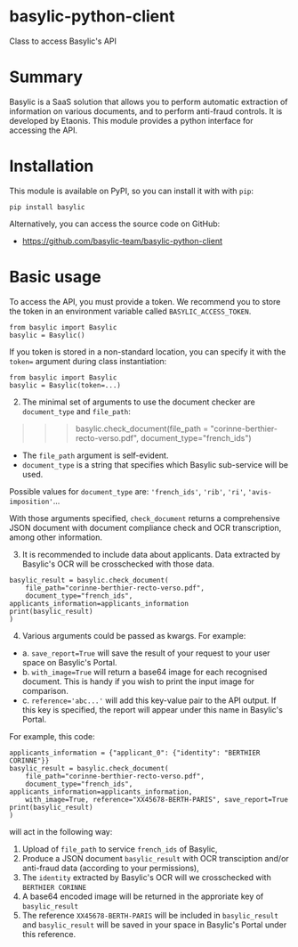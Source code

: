 # basylic-python-client
Class to access Basylic's API

# Summary

Basylic is a SaaS solution that allows you to perform automatic extraction of information on various documents, and to perform anti-fraud controls. It is developed by Etaonis. This module provides a python interface for accessing the API.

# Installation

This module is available on PyPI, so you can install it with with `pip`:

```pip install basylic```

Alternatively, you can access the source code on GitHub:

* https://github.com/basylic-team/basylic-python-client

# Basic usage

To access the API, you must provide a token. We recommend you to store the token in an environment variable called `BASYLIC_ACCESS_TOKEN`. 

```
from basylic import Basylic
basylic = Basylic()
```

If you token is stored in a non-standard location, you can specify it with the `token=` argument during class instantiation:

```
from basylic import Basylic
basylic = Basylic(token=...)
```

2. The minimal set of arguments to use the document checker are `document_type` and `file_path`:
>>> basylic.check_document(file_path = "corinne-berthier-recto-verso.pdf", document_type="french_ids")

* The `file_path` argument is self-evident. 
* `document_type` is a string that specifies which Basylic sub-service will be used.

Possible values for `document_type` are: `'french_ids'`, `'rib'`, `'ri'`, `'avis-imposition'`...

With those arguments specified, `check_document` returns a comprehensive JSON document with document compliance check and OCR transcription, among other information.

3. It is recommended to include data about applicants. Data extracted by Basylic's OCR will be crosschecked with those data.
```applicants_information = {"applicant_0": {"identity": "BERTHIER CORINNE"}}
basylic_result = basylic.check_document(
    file_path="corinne-berthier-recto-verso.pdf", 
    document_type="french_ids", applicants_information=applicants_information
print(basylic_result)
)
```

4. Various arguments could be passed as kwargs. For example:
* a. `save_report=True` will save the result of your request to your user space on Basylic's Portal.
* b. `with_image=True` will return a base64 image for each recognised document. This is handy if you wish to print the input image for comparison.
* c. `reference='abc...'` will add this key-value pair to the API output. If this key is specified, the report will appear under this name in Basylic's Portal.

For example, this code: 

```
applicants_information = {"applicant_0": {"identity": "BERTHIER CORINNE"}}
basylic_result = basylic.check_document(
    file_path="corinne-berthier-recto-verso.pdf", 
    document_type="french_ids", applicants_information=applicants_information,
    with_image=True, reference="XX45678-BERTH-PARIS", save_report=True
print(basylic_result)
)
```

will act in the following way:

1. Upload of `file_path` to service `french_ids` of Basylic, 
2. Produce a JSON document `basylic_result` with OCR transciption and/or anti-fraud data (according to your permissions), 
3. The `identity` extracted by Basylic's OCR will we crosschecked with `BERTHIER CORINNE`
4. A base64 encoded image will be returned in the approriate key of `basylic_result`
5. The reference `XX45678-BERTH-PARIS` will be included in `basylic_result` and `basylic_result` will be saved in your space in Basylic's Portal under this reference.
 

